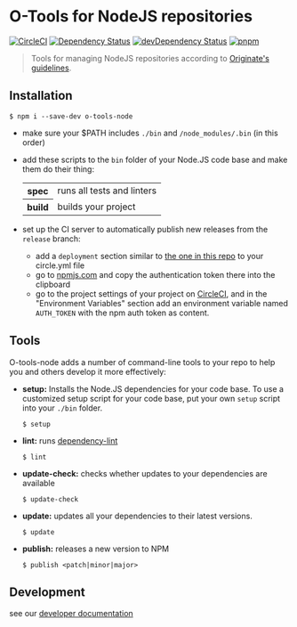 # O-Tools for NodeJS repositories

[![CircleCI](https://circleci.com/gh/Originate/o-tools-node.svg?style=shield)](https://circleci.com/gh/Originate/o-tools-node)
[![Dependency Status](https://david-dm.org/Originate/o-tools-node.svg)](https://david-dm.org/Originate/o-tools-node)
[![devDependency Status](https://david-dm.org/Originate/o-tools-node/dev-status.svg)](https://david-dm.org/Originate/o-tools-node#info=devDependencies)
[![pnpm](https://img.shields.io/badge/pnpm-compatible-brightgreen.svg)](https://github.com/rstacruz/pnpm)


> Tools for managing NodeJS repositories according to
  [Originate's guidelines](https://github.com/Originate/guide/blob/master/javascript/node_js.md).


## Installation

```
$ npm i --save-dev o-tools-node
```

* make sure your $PATH includes `./bin` and `/node_modules/.bin` (in this order)

* add these scripts to the `bin` folder of your Node.JS code base
  and make them do their thing:

  <table>
    <tr>
      <th>spec</th>
      <td>runs all tests and linters</td>
    </tr>
    <tr>
      <th>build</th>
      <td>builds your project</td>
    </tr>
  </table>

* set up the CI server to automatically publish
  new releases from the `release` branch:
  * add a `deployment` section
    similar to [the one in this repo](circle.yml)
    to your circle.yml file
  * go to [npmjs.com](https://www.npmjs.com/settings/tokens)
    and copy the authentication token there into the clipboard
  * go to the project settings of your project on [CircleCI](https://circleci.com),
    and in the "Environment Variables" section add an environment variable
    named `AUTH_TOKEN` with the npm auth token as content.


## Tools

O-tools-node adds a number of command-line tools to your repo
to help you and others develop it more effectively:


* __setup:__
  Installs the Node.JS dependencies for your code base.
  To use a customized setup script for your code base,
  put your own `setup` script into your `./bin` folder.

  ```
  $ setup
  ```

* __lint:__
  runs [dependency-lint](https://github.com/charlierudolph/dependency-lint)

  ```
  $ lint
  ```

* __update-check:__
  checks whether updates to your dependencies are available

  ```
  $ update-check
  ```

* __update:__
  updates all your dependencies to their latest versions.

  ```
  $ update
  ```

* __publish:__
  releases a new version to NPM

  ```
  $ publish <patch|minor|major>
  ```


## Development

see our [developer documentation](CONTRIBUTING.md)
